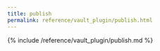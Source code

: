 ```yaml
---
title: publish
permalink: reference/vault_plugin/publish.html
---
```


{% include /reference/vault_plugin/publish.md %}
